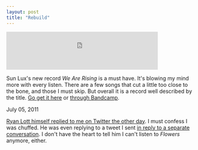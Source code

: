 ```yaml
---
layout: post
title: "Rebuild"
---
```


<div class="media"><iframe width="400" height="100" style="position: relative; display: block; width: 400px; height: 100px;" src="http://bandcamp.com/EmbeddedPlayer/v=2/track=2868174850/size=venti/bgcol=FFFFFF/linkcol=272727/vis=flowers/" allowtransparency="true" frameborder="0"><a href="http://music.sonluxmusic.com/track/rebuild">Rebuild by Son Lux</a></iframe>
</div>

Sun Lux's new record _We Are Rising_ is a must have. It's blowing my mind more with every listen. There are a few songs that cut a little too close to the bone, and those I must skip. But overall it is a record well described by the title. [Go get it here](http://t.co/84FfI4Q) or [through Bandcamp](http://music.sonluxmusic.com/album/we-are-rising).

<p class="date">July 05, 2011</p>

<p class="postscript"><a href="http://twitter.com/#!/sonlux/status/86842264919359488">Ryan Lott himself replied to me on Twitter the other day</a>. I must confess I was chuffed. He was even replying to a tweet I sent <a href="http://twitter.com/#!/dealingwith/status/86305338650918912">in reply to a separate conversation</a>. I don't have the heart to tell him I can't listen to <em>Flowers</em> anymore, either.
